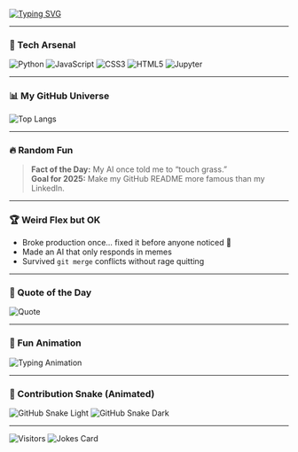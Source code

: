 <!-- Typing Intro Animation -->
[![Typing SVG](https://readme-typing-svg.herokuapp.com?font=Fira+Code&size=30&duration=3000&pause=1000&color=00C2FF&center=true&vCenter=true&width=600&lines=👋+Hey%2C+I+am+Dhruta;🧠+AI+Enthusiast+and+Code+Whisperer;⚡+Building+Agentic+AI;🎮+Debugging+like+a+Detective;🚀+Always+Experimenting)](https://git.io/typing-svg)

---

### 🚀 Tech Arsenal
![Python](https://img.shields.io/badge/-Python-FFD43B?style=for-the-badge&logo=python&logoColor=blue)
![JavaScript](https://img.shields.io/badge/-JavaScript-F7DF1E?style=for-the-badge&logo=javascript&logoColor=black)
![CSS3](https://img.shields.io/badge/-CSS3-1572B6?style=for-the-badge&logo=css3&logoColor=white)
![HTML5](https://img.shields.io/badge/-HTML5-E34F26?style=for-the-badge&logo=html5&logoColor=white)
![Jupyter](https://img.shields.io/badge/-Jupyter-F37626?style=for-the-badge&logo=jupyter&logoColor=white)

---

### 📊 My GitHub Universe
![Top Langs](https://github-readme-stats.vercel.app/api/top-langs/?username=Dhruta25&layout=compact&theme=tokyonight&cache_seconds=1800)

---

### 🔥 Random Fun
> **Fact of the Day:** My AI once told me to “touch grass.”  
> **Goal for 2025:** Make my GitHub README more famous than my LinkedIn.

---

### 🏆 Weird Flex but OK
- Broke production once… fixed it before anyone noticed 🤫  
- Made an AI that only responds in memes  
- Survived `git merge` conflicts without rage quitting

---

### 💬 Quote of the Day
![Quote](https://quotes-github-readme.vercel.app/api?type=horizontal&theme=tokyonight)

---

### 🎉 Fun Animation
![Typing Animation](https://readme-typing-svg.herokuapp.com?font=Fira+Code&size=22&duration=3500&pause=1000&color=FF6B6B&width=600&lines=Hey+I+am+Dhruta+👋;Welcome+to+my+GitHub+Universe+🚀;I+Build+AI+that+Sometimes+Listens+🧠;Let%E2%80%99s+Code+Something+Cool+🔥)

---

### 🐍 Contribution Snake (Animated)
![GitHub Snake Light](https://github.com/Dhruta25/Dhruta25/blob/output/github-contribution-grid-snake.svg#gh-light-mode-only)
![GitHub Snake Dark](https://github.com/Dhruta25/Dhruta25/blob/output/github-contribution-grid-snake-dark.svg#gh-dark-mode-only)

---

![Visitors](https://komarev.com/ghpvc/?username=Dhruta25&color=blue)
![Jokes Card](https://readme-jokes.vercel.app/api?theme=dark)
